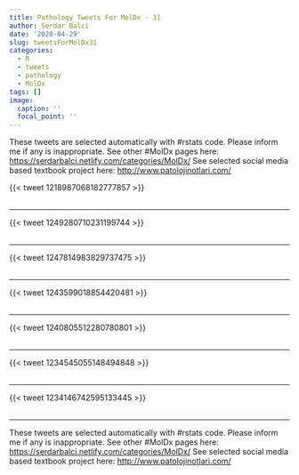 ```yaml
---
title: Pathology Tweets For MolDx - 31
author: Serdar Balci
date: '2020-04-29'
slug: tweetsForMolDx31
categories:
  - R
  - tweets
  - pathology
  - MolDx
tags: []
image:
  caption: ''
  focal_point: ''
---
```



These tweets are selected automatically with #rstats code. Please inform me if any is inappropriate.
See other #MolDx pages here: https://serdarbalci.netlify.com/categories/MolDx/ 
See selected social media based textbook project here: http://www.patolojinotlari.com/

{{< tweet 1218987068182777857 >}}
<br>
<br>
<hr>
{{< tweet 1249280710231199744 >}}
<br>
<br>
<hr>
{{< tweet 1247814983829737475 >}}
<br>
<br>
<hr>
{{< tweet 1243599018854420481 >}}
<br>
<br>
<hr>
{{< tweet 1240805512280780801 >}}
<br>
<br>
<hr>
{{< tweet 1234545055148494848 >}}
<br>
<br>
<hr>
{{< tweet 1234146742595133445 >}}
<br>
<br>
<hr>


These tweets are selected automatically with #rstats code. Please inform me if any is inappropriate.
See other #MolDx pages here: https://serdarbalci.netlify.com/categories/MolDx/ 
See selected social media based textbook project here: http://www.patolojinotlari.com/
